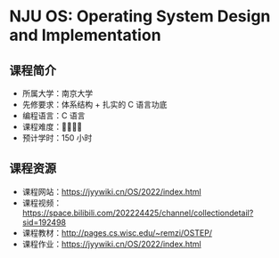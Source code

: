 # NJU OS: Operating System Design and Implementation

## 课程简介

- 所属大学：南京大学
- 先修要求：体系结构 + 扎实的 C 语言功底
- 编程语言：C 语言
- 课程难度：🌟🌟🌟🌟
- 预计学时：150 小时

## 课程资源

- 课程网站：<https://jyywiki.cn/OS/2022/index.html>
- 课程视频：<https://space.bilibili.com/202224425/channel/collectiondetail?sid=192498>
- 课程教材：<http://pages.cs.wisc.edu/~remzi/OSTEP/>
- 课程作业：<https://jyywiki.cn/OS/2022/index.html>

